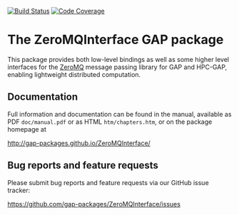 [![Build Status](https://travis-ci.org/gap-packages/ZeroMQInterface.svg?branch=master)](https://travis-ci.org/gap-packages/ZeroMQInterface)
[![Code Coverage](https://codecov.io/github/gap-packages/ZeroMQInterface/coverage.svg?branch=master&token=)](https://codecov.io/gh/gap-packages/ZeroMQInterface)

# The ZeroMQInterface GAP package

This package provides both low-level bindings as well as some higher level
interfaces for the [ZeroMQ](https://zeromq.org) message passing library
for GAP and HPC-GAP, enabling lightweight distributed computation.

## Documentation

Full information and documentation can be found in the manual, available
as PDF `doc/manual.pdf` or as HTML `htm/chapters.htm`, or on the package
homepage at

  <http://gap-packages.github.io/ZeroMQInterface/>


## Bug reports and feature requests

Please submit bug reports and feature requests via our GitHub issue tracker:

  <https://github.com/gap-packages/ZeroMQInterface/issues>

